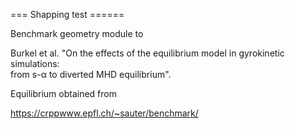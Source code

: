 === Shapping test ======


Benchmark geometry module to 

Burkel et al. "On the effects of the equilibrium model in gyrokinetic simulations:  
from s-α to diverted MHD equilibrium".

Equilibrium obtained from 

https://crppwww.epfl.ch/~sauter/benchmark/

